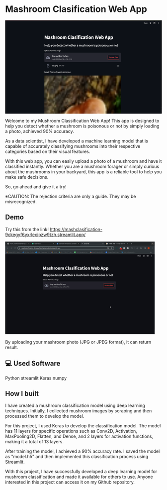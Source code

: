 
# Mashroom Clasification Web App
<img align="center" height="300" src="Screenshot 2024-03-15 at 10.26.02 PM.png"  />


Welcome to my Mushroom Classification Web App!
This app is designed to help you detect whether a mushroom is poisonous or not by simply loading a photo, achieved 90% accuracy. 

As a data scientist, I have developed a machine learning model that is capable of accurately classifying mushrooms into their respective categories based on their visual features. 

With this web app, you can easily upload a photo of a mushroom and have it classified instantly. Whether you are a mushroom forager or simply curious about the mushrooms in your backyard, this app is a reliable tool to help you make safe decisions. 

So, go ahead and give it a try!

※CAUTION: The rejection criteria are only a guide. They may be misrecognized.

## Demo
Try this from the link!
https://mashclasification-9ckegyf6yxrlecipzw9tzh.streamlit.app/

<img align="center" height="300" src="Screen Recording 2024-03-15 at 10.15.10 PM.gif"  />

By uploading your mashroom photo (JPG or JPEG format), it can return result.

## 💻 Used Software
Python
streamlit
Keras
numpy

## How I built
I have created a mushroom classification model using deep learning techniques. Initially, I collected mushroom images by scraping and then processed them to develop the model. 

For this project, I used Keras to develop the classification model. The model has 11 layers for specific operations such as Conv2D, Activation, MaxPooling2D, Flatten, and Dense, and 2 layers for activation functions, making it a total of 13 layers. 

After training the model, I achieved a 90% accuracy rate. I saved the model as "model.h5" and then implemented this classification process using Streamlit. 

With this project, I have successfully developed a deep learning model for mushroom classification and made it available for others to use. Anyone interested in this project can access it on my Github repository.

